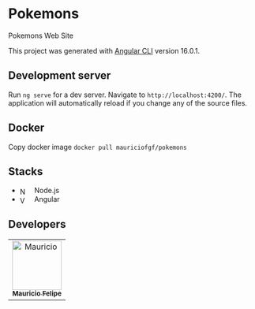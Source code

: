 # Pokemons
 Pokemons Web Site
 
This project was generated with [Angular CLI](https://github.com/angular/angular-cli) version 16.0.1.

## Development server

Run `ng serve` for a dev server. Navigate to `http://localhost:4200/`. The application will automatically reload if you change any of the source files.

## Docker

Copy docker image `docker pull mauriciofgf/pokemons`

## Stacks
- <img align="center" alt="NodeJS" width="15px" style="padding-right:10px;" src="https://cdn.jsdelivr.net/gh/devicons/devicon/icons/nodejs/nodejs-original.svg" /> Node.js
- <img align="center" alt="Vue" width="15px" style="padding-right:10px;" src="https://user-images.githubusercontent.com/52111341/236700457-0d20b1ae-ccb2-45b7-a12a-ef595138a3a2.svg" /> Angular

## Developers

<table>
  <tr>
     <td align="center"><a href="https://github.com/MauricioFGF"><img src="https://avatars.githubusercontent.com/u/52111341?v=4" width="100px;" alt="Mauricio"/><br /><sub><b>Mauricio Felipe</b></sub></a><br/>  
  </tr>
</table>

